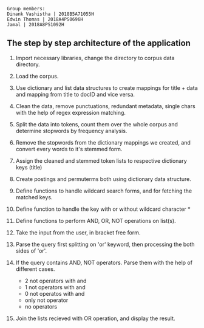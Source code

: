 ```
Group members:
Dinank Vashistha | 2018B5A71055H
Edwin Thomas | 2018A4PS0696H
Jamal | 2018A8PS1092H
```

## The step by step architecture of the application

1. Import necessary libraries, change the directory to corpus data directory.
2. Load the corpus.
3. Use dictionary and list data structures to create mappings for title + data and mapping from title to docID and vice versa.
4. Clean the data, remove punctuations, redundant metadata, single chars with the help of regex expression matching.
5. Split the data into tokens, count them over the whole corpus and determine stopwords by frequency analysis.
6. Remove the stopwords from the dictionary mappings we created, and convert every words to it's stemmed form.
7. Assign the cleaned and stemmed token lists to respective dictionary keys (title)
8. Create postings and permuterms both using dictionary data structure.
9. Define functions to handle wildcard search forms, and for fetching the matched keys.
10. Define function to handle the key with or without wildcard character \*
11. Define functions to perform AND, OR, NOT operations on list(s).
12. Take the input from the user, in bracket free form.
13. Parse the query first splitting on 'or' keyword, then processing the both sides of 'or'.
14. If the query contains AND, NOT operators. Parse them with the help of different cases.

    - 2 not operators with and
    - 1 not operators with and
    - 0 not operatos with and
    - only not operator
    - no operators

15. Join the lists recieved with OR operation, and display the result.
